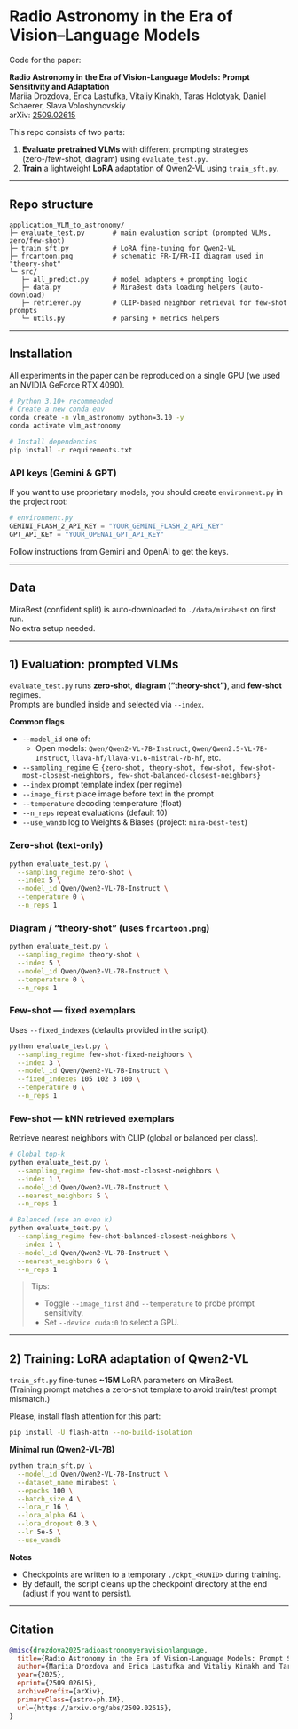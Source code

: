 # Radio Astronomy in the Era of Vision–Language Models

Code for the paper:

**Radio Astronomy in the Era of Vision-Language Models: Prompt Sensitivity and Adaptation**  
Mariia Drozdova, Erica Lastufka, Vitaliy Kinakh, Taras Holotyak, Daniel Schaerer, Slava Voloshynovskiy  
arXiv: [2509.02615](https://arxiv.org/abs/2509.02615)

This repo consists of two parts:
1) **Evaluate pretrained VLMs** with different prompting strategies (zero-/few-shot, diagram) using `evaluate_test.py`.  
2) **Train** a lightweight **LoRA** adaptation of Qwen2-VL using `train_sft.py`.

---

## Repo structure
```
application_VLM_to_astronomy/
├─ evaluate_test.py       # main evaluation script (prompted VLMs, zero/few-shot)
├─ train_sft.py           # LoRA fine-tuning for Qwen2-VL
├─ frcartoon.png          # schematic FR-I/FR-II diagram used in "theory-shot"
└─ src/
   ├─ all_predict.py      # model adapters + prompting logic
   ├─ data.py             # MiraBest data loading helpers (auto-download)
   ├─ retriever.py        # CLIP-based neighbor retrieval for few-shot prompts
   └─ utils.py            # parsing + metrics helpers
```

---

## Installation

All experiments in the paper can be reproduced on a single GPU (we used an NVIDIA GeForce RTX 4090).

```bash
# Python 3.10+ recommended
# Create a new conda env
conda create -n vlm_astronomy python=3.10 -y
conda activate vlm_astronomy

# Install dependencies
pip install -r requirements.txt
```

### API keys (Gemini & GPT)
If you want to use proprietary models, you should create `environment.py` in the project root:

```python
# environment.py
GEMINI_FLASH_2_API_KEY = "YOUR_GEMINI_FLASH_2_API_KEY"
GPT_API_KEY = "YOUR_OPENAI_GPT_API_KEY"
```

Follow instructions from Gemini and OpenAI to get the keys.

---

## Data

MiraBest (confident split) is auto-downloaded to `./data/mirabest` on first run.  
No extra setup needed.

---

## 1) Evaluation: prompted VLMs

`evaluate_test.py` runs **zero-shot**, **diagram (“theory-shot”)**, and **few-shot** regimes.  
Prompts are bundled inside and selected via `--index`.

**Common flags**
- `--model_id` one of:
  - Open models: `Qwen/Qwen2-VL-7B-Instruct`, `Qwen/Qwen2.5-VL-7B-Instruct`, `llava-hf/llava-v1.6-mistral-7b-hf`, etc.
- `--sampling_regime` ∈ `{zero-shot, theory-shot, few-shot, few-shot-most-closest-neighbors, few-shot-balanced-closest-neighbors}`
- `--index` prompt template index (per regime)
- `--image_first` place image before text in the prompt
- `--temperature` decoding temperature (float)
- `--n_reps` repeat evaluations (default 10)
- `--use_wandb` log to Weights & Biases (project: `mira-best-test`)

### Zero-shot (text-only)
```bash
python evaluate_test.py \
  --sampling_regime zero-shot \
  --index 5 \
  --model_id Qwen/Qwen2-VL-7B-Instruct \
  --temperature 0 \
  --n_reps 1
```

### Diagram / “theory-shot” (uses `frcartoon.png`)
```bash
python evaluate_test.py \
  --sampling_regime theory-shot \
  --index 5 \
  --model_id Qwen/Qwen2-VL-7B-Instruct \
  --temperature 0 \
  --n_reps 1
```

### Few-shot — fixed exemplars
Uses `--fixed_indexes` (defaults provided in the script).
```bash
python evaluate_test.py \
  --sampling_regime few-shot-fixed-neighbors \
  --index 3 \
  --model_id Qwen/Qwen2-VL-7B-Instruct \
  --fixed_indexes 105 102 3 100 \
  --temperature 0 \
  --n_reps 1
```

### Few-shot — kNN retrieved exemplars
Retrieve nearest neighbors with CLIP (global or balanced per class).
```bash
# Global top-k
python evaluate_test.py \
  --sampling_regime few-shot-most-closest-neighbors \
  --index 1 \
  --model_id Qwen/Qwen2-VL-7B-Instruct \
  --nearest_neighbors 5 \
  --n_reps 1

# Balanced (use an even k)
python evaluate_test.py \
  --sampling_regime few-shot-balanced-closest-neighbors \
  --index 1 \
  --model_id Qwen/Qwen2-VL-7B-Instruct \
  --nearest_neighbors 6 \
  --n_reps 1
```

> Tips:
> - Toggle `--image_first` and `--temperature` to probe prompt sensitivity.
> - Set `--device cuda:0` to select a GPU.

---

## 2) Training: LoRA adaptation of Qwen2-VL

`train_sft.py` fine-tunes **~15M** LoRA parameters on MiraBest.  
(Training prompt matches a zero-shot template to avoid train/test prompt mismatch.)

Please, install flash attention for this part:
```bash
pip install -U flash-attn --no-build-isolation
```

**Minimal run (Qwen2-VL-7B)**
```bash
python train_sft.py \
  --model_id Qwen/Qwen2-VL-7B-Instruct \
  --dataset_name mirabest \
  --epochs 100 \
  --batch_size 4 \
  --lora_r 16 \
  --lora_alpha 64 \
  --lora_dropout 0.3 \
  --lr 5e-5 \
  --use_wandb
```

**Notes**
- Checkpoints are written to a temporary `./ckpt_<RUNID>` during training.
- By default, the script cleans up the checkpoint directory at the end (adjust if you want to persist).

---

## Citation

```bibtex
@misc{drozdova2025radioastronomyeravisionlanguage,
  title={Radio Astronomy in the Era of Vision-Language Models: Prompt Sensitivity and Adaptation},
  author={Mariia Drozdova and Erica Lastufka and Vitaliy Kinakh and Taras Holotyak and Daniel Schaerer and Slava Voloshynovskiy},
  year={2025},
  eprint={2509.02615},
  archivePrefix={arXiv},
  primaryClass={astro-ph.IM},
  url={https://arxiv.org/abs/2509.02615},
}
```
